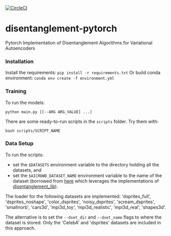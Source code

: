 [![CircleCI](https://circleci.com/gh/amir-abdi/disentanglement-pytorch.svg?style=svg&circle-token=40d47183b78c6f1959ff584259c89ac7d49e36b0)](https://circleci.com/gh/amir-abdi/disentanglement-pytorch)

# disentanglement-pytorch
Pytorch Implementation of Disentanglement Algorithms for Variational Autoencoders 


### Installation

Install the requirements: `pip install -r requirements.txt`
Or build conda environment: `conda env create -f environment.yml`


### Training

To run the models:

    python main.py [[--ARG ARG_VALUE] ...]

There are some ready-to-run scripts in the `scripts` folder. Try them with:

    bash scripts/SCRIPT_NAME
    

### Data Setup
To run the scripts:
- set the `$DATASETS` environment variable 
to the directory holding all the datasets, and
- set the  `$AICROWD_DATASET_NAME` environment variable to
the name of the dataset 
(borrowed from [here](https://github.com/AIcrowd/neurips2019_disentanglement_challenge_starter_kit/blob/master/utils_pytorch.py)
which leverages the implementations of [disentanglement_lib](https://github.com/google-research/disentanglement_lib)).

The loader for the following datasets are implemented:
'dsprites_full', 'dsprites_noshape', 'color_dsprites', 
'noisy_dsprites', 'scream_dsprites', 'smallnorb', 
'cars3d', 'mpi3d_toy', 'mpi3d_realistic', 
'mpi3d_real', 'shapes3d'.  

The alternative is to set the `--dset_dir` and `--dset_name` flags to 
where the dataset is stored. Only the 'CelebA' and
'dsprites' datasets are included in this approach. 
